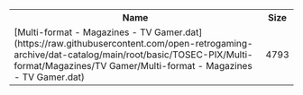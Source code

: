 <table>
<tr><th>Name</th><th>Size</th></tr>
<tr><td>
[Multi-format - Magazines - TV Gamer.dat](https://raw.githubusercontent.com/open-retrogaming-archive/dat-catalog/main/root/basic/TOSEC-PIX/Multi-format/Magazines/TV Gamer/Multi-format - Magazines - TV Gamer.dat)
</td><td>4793</td></tr>
</table>
